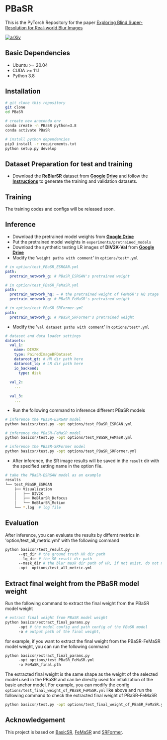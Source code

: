 # PBaSR

This is the PyTorch Repository for the paper
[Exploring Blind Super-Resolution for Real-world Blur Images](https://arxiv.org/abs/2407.14880) 

[![arXiv](https://img.shields.io/badge/arXiv-Paper-<COLOR>.svg)](https://arxiv.org/abs/2407.14880)



## Basic Dependencies

- Ubuntu >= 20.04
- CUDA >= 11.1
- Python 3.8

## Installation
```bash
# git clone this repository
git clone 
cd PBaSR

# create new anaconda env 
conda create -n PBaSR python=3.8    
conda activate PBaSR                

# install python dependencies
pip3 install -r requirements.txt
python setup.py develop
```

## Dataset Preparation for test and training
* Download the **ReBlurSR** dataset from [**Google Drive**](https://drive.google.com/file/d/1mkjSd95VxWr63GBbfpmy9ImlweChorf0/view?usp=sharing) and follow the [**Instructions**](https://github.com/Imalne/ReBlurSR) to generate the training and validation datasets.

## Training
The training codes and configs will be released soon.


## Inference
* Download the pretrained model weights from [**Google Drive**](https://drive.google.com/drive/folders/1ZEOM54_xQAjoYgOj3wq_N9VuzCEKPV7o?usp=sharing)
* Put the pretrained model weights in `experiments/pretrained_models`
* Download the synthetic testing LR images of **DIV2K-Val** from [**Google Drive**](https://drive.google.com/file/d/1lOisg1T-ByMYJFBZP5h4aqJJmnOppBjW/view?usp=sharing)
* Modify the '`weight paths with comment`' in `options/test*.yml`
```yaml
# in option/test_PBaSR_ESRGAN.yml
path:
  pretrain_network_g: # PBaSR_ESRGAN's pretrained weight

# in option/test_PBaSR_FeMaSR.yml
path:
  pretrain_network_hq: ~ # the pretrained weight of FeMaSR's HQ stage
  pretrain_network_g: # PBaSR_FeMaSR's pretrained weight

# in option/test_PBaSR_SRFormer.yml
path:
  pretrain_network_g: # PBaSR_SRFormer's pretrained weight
```
* Modify the '`val dataset paths with comment`' in `options/test*.yml`
```yaml
# dataset and data loader settings
datasets:
  val_1:
    name: DIV2K
    type: PairedImageBFDataset
    dataroot_gt: # HR dir path here
    dataroot_lq: # LR dir path here
    io_backend:
      type: disk
  
  val_2:
    ...
  
  val_3:
    ...
```

* Run the following command to inference different PBaSR models
```bash
# inference the PBaSR-ESRGAN model
python basicsr/test.py -opt options/test_PBaSR_ESRGAN.yml

# inference the PBaSR-FeMaSR model
python basicsr/test.py -opt options/test_PBaSR_FeMaSR.yml

# inference the PBaSR-SRFormer model
python basicsr/test.py -opt options/test_PBaSR_SRFormer.yml
```
* After inference, the SR image results will be saved in the `result` dir with the specified setting name in the option file.
```bash
# take the PBaSR-ESRGAN model as an example
results
└── test_PBaSR_ESRGAN
    ├── Visualization
    │   ├── DIV2K
    │   ├── ReBlurSR_Defocus
    │   └── ReBlurSR_Motion
    └── *.log  # log file
```

## Evaluation
After inference, you can evaluate the results by differnt metrics in 'option/test_all_metric.yml' with the following command
```bash
python basicsr/test_result.py 
      --gt_dir # the ground truth HR dir path 
      --lq_dir # the SR result dir path
      --mask_dir # the blur mask dir path of HR, if not exist, do not mention this argument
      -opt  options/test_all_metric.yml
```

## Extract final weight from the PBaSR model weight
Run the following command to extract the final weight from the PBaSR model weight
```bash
# extract final weight from PBaSR model weight
python basicsr/extract_final_params.py 
      -opt # the model config and path config of the PBaSR model
      -o # output path of the final weight,
```
for example, if you want to extract the final weight from the PBaSR-FeMaSR model weight, you can run the following command
```bash
python basicsr/extract_final_params.py 
      -opt options/test_PBaSR_FeMaSR.yml
      -o FeMaSR_final.pth
```
The extracted final weight is the same shape as the weight of the selected model used in the PBaSR and can be directly used for intialization of the basic anchor model. 
For example, you can modify the config `options/test_final_weight_of_PBaSR_FeMaSR.yml` like above and run the following command to check the extracted final weight of PBaSR-FeMaSR
```bash
python basicsr/test.py -opt options/test_final_weight_of_PBaSR_FeMaSR.yml
```


## Acknowledgement

This project is based on [BasicSR](https://github.com/xinntao/BasicSR), [FeMaSR](https://github.com/chaofengc/FeMaSR.git) and [SRFormer](https://github.com/HVision-NKU/SRFormer).
